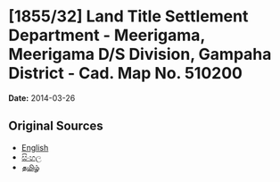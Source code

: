 # [1855/32] Land Title Settlement Department - Meerigama, Meerigama D/S Division, Gampaha District - Cad. Map No. 510200

**Date:** 2014-03-26

## Original Sources

- [English](https://documents.gov.lk/view/extra-gazettes/2014/3/1855-32_E.pdf)
- [සිංහල](https://documents.gov.lk/view/extra-gazettes/2014/3/1855-32_S.pdf)
- [தமிழ்](https://documents.gov.lk/view/extra-gazettes/2014/3/1855-32_T.pdf)
